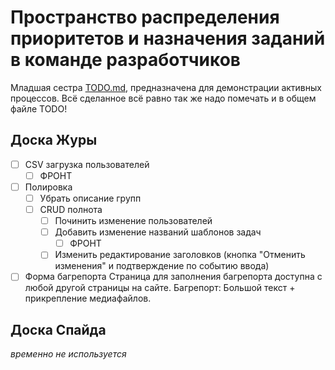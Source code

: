 # Пространство распределения приоритетов и назначения заданий в команде разработчиков

Младшая сестра [TODO.md](./TODO.md), предназначена для демонстрации активных процессов.
Всё сделанное всё равно так же надо помечать и в общем файле TODO!

## Доска Журы

- [ ] CSV загрузка пользователей
  - [ ] ФРОНТ
- [ ] Полировка
  - [ ] Убрать описание групп
  - [ ] CRUD полнота
    - [ ] Починить изменение пользователей
    - [ ] Добавить изменение названий шаблонов задач
      - [ ] ФРОНТ
    - [ ] Изменить редактирование заголовков (кнопка "Отменить изменения" и подтверждение по событию ввода)
- [ ] Форма багрепорта
    Страница для заполнения багрепорта доступна с любой другой страницы на сайте.
    Багрепорт: Большой текст + прикрепление медиафайлов.

## Доска Спайда

*временно не используется*